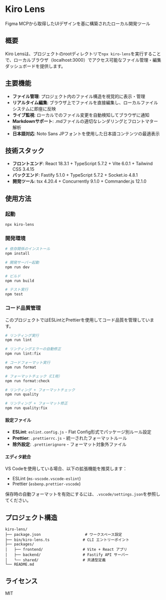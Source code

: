 # Kiro Lens

Figma MCPから取得したUIデザインを基に構築されたローカル開発ツール

## 概要

Kiro Lensは、プロジェクトのrootディレクトリで`npx kiro-lens`を実行することで、ローカルブラウザ（localhost:3000）でアクセス可能なファイル管理・編集ダッシュボードを提供します。

## 主要機能

- **ファイル管理**: プロジェクト内のファイル構造を視覚的に表示・管理
- **リアルタイム編集**: ブラウザ上でファイルを直接編集し、ローカルファイルシステムに即座に反映
- **ライブ監視**: ローカルでのファイル変更を自動検知してブラウザに通知
- **Markdownサポート**: .mdファイルの適切なレンダリングとフロントマター解析
- **日本語対応**: Noto Sans JPフォントを使用した日本語コンテンツの最適表示

## 技術スタック

- **フロントエンド**: React 18.3.1 + TypeScript 5.7.2 + Vite 6.0.1 + Tailwind CSS 3.4.15
- **バックエンド**: Fastify 5.1.0 + TypeScript 5.7.2 + Socket.io 4.8.1
- **開発ツール**: tsx 4.20.4 + Concurrently 9.1.0 + Commander.js 12.1.0

## 使用方法

### 起動

```bash
npx kiro-lens
```

### 開発環境

```bash
# 依存関係のインストール
npm install

# 開発サーバー起動
npm run dev

# ビルド
npm run build

# テスト実行
npm test
```

### コード品質管理

このプロジェクトではESLintとPrettierを使用してコード品質を管理しています。

```bash
# リンティング実行
npm run lint

# リンティングエラーの自動修正
npm run lint:fix

# コードフォーマット実行
npm run format

# フォーマットチェック（CI用）
npm run format:check

# リンティング + フォーマットチェック
npm run quality

# リンティング + フォーマット修正
npm run quality:fix
```

#### 設定ファイル

- **ESLint**: `eslint.config.js` - Flat Config形式でパッケージ別ルール設定
- **Prettier**: `.prettierrc.js` - 統一されたフォーマットルール
- **除外設定**: `.prettierignore` - フォーマット対象外ファイル

#### エディタ統合

VS Codeを使用している場合、以下の拡張機能を推奨します：

- ESLint (`ms-vscode.vscode-eslint`)
- Prettier (`esbenp.prettier-vscode`)

保存時の自動フォーマットを有効にするには、`.vscode/settings.json`を参照してください。

## プロジェクト構造

```
kiro-lens/
├── package.json                    # ワークスペース設定
├── bin/kiro-lens.ts               # CLI エントリーポイント
├── packages/
│   ├── frontend/                  # Vite + React アプリ
│   ├── backend/                   # Fastify API サーバー
│   └── shared/                    # 共通型定義
└── README.md
```

## ライセンス

MIT
